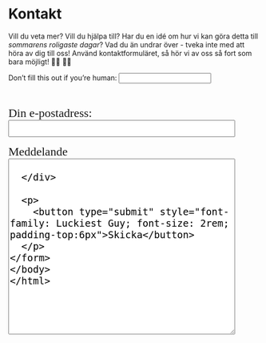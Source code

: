 <h1>Kontakt</h1> 

Vill du veta mer? Vill du hjälpa till? 
Har du en idé om hur vi kan göra detta till *sommarens roligaste dagar*? Vad du än undrar över - tveka inte med att höra av dig till oss! Använd kontaktformuläret, så hör vi av oss så fort som bara möjligt! :running_woman: :running_man: 

<form
  name="contact"
  method="POST"
  netlify-honeypot="bot-field"
  data-netlify="true"
  action="/tack"
>
  <p class="hidden">
    <label>
      Don’t fill this out if you’re human: <input name="bot-field" />
    </label>
  </p>
  
  <div style="display: fle; flex-direction: column">
    <span style="font-family: Luckiest Guy; padding-top: 2rem;font-size:1.5rem; display: block;"> Din e-postadress:</span>
      <input type="text" name="email" style="font-size: 1.5rem; width: 90%" />
   <span style="font-family: Luckiest Guy; font-size: 1.5rem; padding-top: 1rem; display:block;">Meddelande</span> 
   <textarea name="message" rows="15" style="font-size: 1.2rem; width: 90%"/>
   
  </div>
  
  <p>
    <button type="submit" style="font-family: Luckiest Guy; font-size: 2rem; padding-top:6px">Skicka</button>
  </p>
</form>